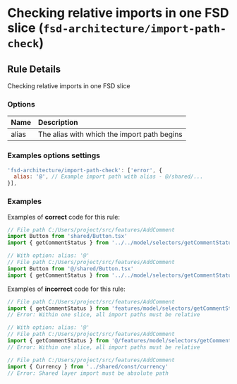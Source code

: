 # Checking relative imports in one FSD slice (`fsd-architecture/import-path-check`)

<!-- end auto-generated rule header -->

## Rule Details

Checking relative imports in one FSD slice

### Options

| Name                     | Description                                    |
| :----------------------- | :--------------------------------------------- |
| alias                    | The alias with which the import path begins    |

### Examples options settings

```js
'fsd-architecture/import-path-check': ['error', {
  alias: '@', // Example import path with alias - @/shared/...
}],
```

### Examples

Examples of **correct** code for this rule:

```js
// File path C:/Users/project/src/features/AddComment
import Button from 'shared/Button.tsx'
import { getCommentStatus } from '../../model/selectors/getCommentStatus'

// With option: alias: '@'
// File path C:/Users/project/src/features/AddComment
import Button from '@/shared/Button.tsx'
import { getCommentStatus } from '../../model/selectors/getCommentStatus'
```

Examples of **incorrect** code for this rule:

```js
// File path C:/Users/project/src/features/AddComment
import { getCommentStatus } from 'features/model/selectors/getCommentStatus'
// Error: Within one slice, all import paths must be relative

// With option: alias: '@'
// File path C:/Users/project/src/features/AddComment
import { getCommentStatus } from '@/features/model/selectors/getCommentStatus'
// Error: Within one slice, all import paths must be relative

// File path C:/Users/project/src/features/AddComment
import { Currency } from '../shared/const/currency'
// Error: Shared layer import must be absolute path
```